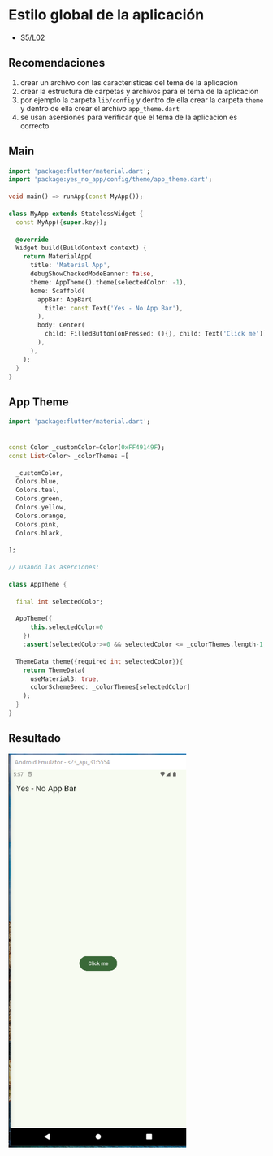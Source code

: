 Estilo global de la aplicación
==============================

- [S5/L02](https://www.youtube.com/watch?v=klAnLazNmqg&list=PLCKuOXG0bPi0sIn-nDsi7ma9OV6MEMkxj&index=58)

## Recomendaciones

1. crear un archivo con las características del tema de la aplicacion
2. crear la estructura de carpetas y archivos para el tema de la aplicacion
3. por ejemplo la carpeta `lib/config` y dentro de ella crear la carpeta `theme` y dentro de ella crear el archivo `app_theme.dart`
4. se usan asersiones para verificar que el tema de la aplicacion es correcto

## Main

```dart
import 'package:flutter/material.dart';
import 'package:yes_no_app/config/theme/app_theme.dart';

void main() => runApp(const MyApp());

class MyApp extends StatelessWidget {
  const MyApp({super.key});

  @override
  Widget build(BuildContext context) {
    return MaterialApp(
      title: 'Material App',
      debugShowCheckedModeBanner: false,
      theme: AppTheme().theme(selectedColor: -1),
      home: Scaffold(
        appBar: AppBar(
          title: const Text('Yes - No App Bar'),
        ),
        body: Center(
          child: FilledButton(onPressed: (){}, child: Text('Click me')),
        ),
      ),
    );
  }
}
```

## App Theme

```dart
import 'package:flutter/material.dart';


const Color _customColor=Color(0xFF49149F);
const List<Color> _colorThemes =[

  _customColor,
  Colors.blue,
  Colors.teal,
  Colors.green,
  Colors.yellow,
  Colors.orange,
  Colors.pink,
  Colors.black,

];

// usando las aserciones:

class AppTheme {
  
  final int selectedColor;

  AppTheme({
      this.selectedColor=0
    })
    :assert(selectedColor>=0 && selectedColor <= _colorThemes.length-1, 'error, color del tema entre 0 y ${_colorThemes.length}');

  ThemeData theme({required int selectedColor}){
    return ThemeData(
      useMaterial3: true,
      colorSchemeSeed: _colorThemes[selectedColor]
    );
  }
}
```

## Resultado

![alt text](image-1.png)

